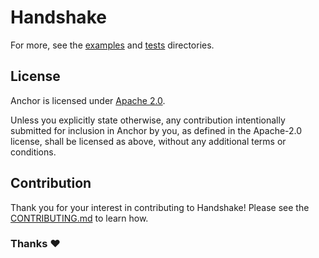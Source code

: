# Handshake

For more, see the [examples](https://github.com/handshake-io/otc-trades/tree/master/examples)
and [tests](https://github.com/handshake-io/otc-trades/tree/master/tests) directories.

## License

Anchor is licensed under [Apache 2.0](./LICENSE).

Unless you explicitly state otherwise, any contribution intentionally submitted
for inclusion in Anchor by you, as defined in the Apache-2.0 license, shall be
licensed as above, without any additional terms or conditions.

## Contribution

Thank you for your interest in contributing to Handshake!
Please see the [CONTRIBUTING.md](./CONTRIBUTING.md) to learn how.

### Thanks ❤️
